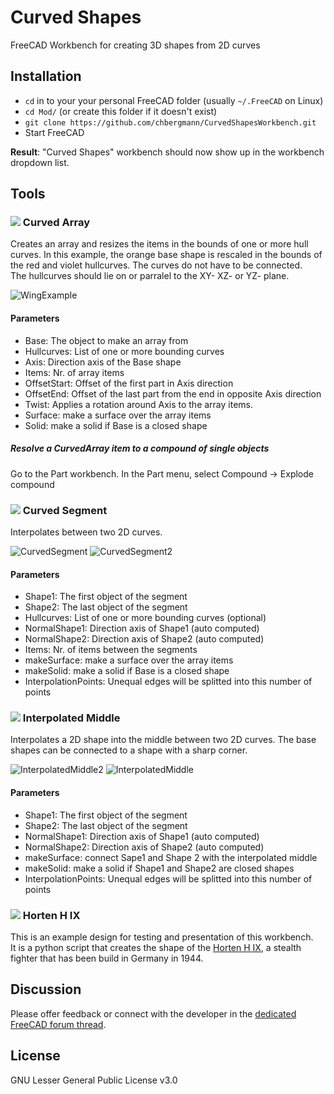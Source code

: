 # Curved Shapes
FreeCAD Workbench for creating 3D shapes from 2D curves
  
## Installation

- `cd` in to your your personal FreeCAD folder (usually `~/.FreeCAD` on Linux)
- `cd Mod/` (or create this folder if it doesn't exist)
- `git clone https://github.com/chbergmann/CurvedShapesWorkbench.git`
- Start FreeCAD

**Result**: "Curved Shapes" workbench should now show up in the workbench dropdown list.
  
## Tools
### ![](./Resources/icons/curvedArray.svg) Curved Array
Creates an array and resizes the items in the bounds of one or more hull curves.
In this example, the orange base shape is rescaled in the bounds of the red and violet hullcurves. The curves do not have to be connected.  
The hullcurves should lie on or parralel to the XY- XZ- or YZ- plane.  

![WingExample](Examples/WingExample.png)


#### Parameters
- Base: The object to make an array from
- Hullcurves: List of one or more bounding curves        
- Axis: Direction axis of the Base shape
- Items: Nr. of array items
- OffsetStart: Offset of the first part in Axis direction
- OffsetEnd: Offset of the last part from the end in opposite Axis direction
- Twist: Applies a rotation around Axis to the array items. 
- Surface: make a surface over the array items
- Solid: make a solid if Base is a closed shape

##### Resolve a CurvedArray item to a compound of single objects
Go to the Part workbench. In the Part menu, select Compound -> Explode compound  

### ![](./Resources/icons/curvedSegment.svg) Curved Segment
Interpolates between two 2D curves.
 
![CurvedSegment](Examples/CurvedSegment.jpg)
![CurvedSegment2](Examples/CurvedSegment2.jpg)

#### Parameters
- Shape1: The first object of the segment
- Shape2: The last object of the segment
- Hullcurves: List of one or more bounding curves (optional)       
- NormalShape1: Direction axis of Shape1 (auto computed)
- NormalShape2: Direction axis of Shape2 (auto computed)
- Items: Nr. of items between the segments
- makeSurface: make a surface over the array items
- makeSolid: make a solid if Base is a closed shape
- InterpolationPoints: Unequal edges will be splitted into this number of points

### ![](./Resources/icons/CornerShape.svg) Interpolated Middle
Interpolates a 2D shape into the middle between two 2D curves. The base shapes can be connected to a shape with a sharp corner.

![InterpolatedMiddle2](Examples/InterpolatedMiddle2.jpg)
![InterpolatedMiddle](Examples/InterpolatedMiddle.jpg)
 
#### Parameters
- Shape1: The first object of the segment
- Shape2: The last object of the segment     
- NormalShape1: Direction axis of Shape1 (auto computed)
- NormalShape2: Direction axis of Shape2 (auto computed)
- makeSurface: connect Sape1 and Shape 2 with the interpolated middle
- makeSolid: make a solid if Shape1 and Shape2 are closed shapes
- InterpolationPoints: Unequal edges will be splitted into this number of points

### ![](./Resources/icons/Horten_HIX.svg) Horten H IX
This is an example design for testing and presentation of this workbench.  
It is a python script that creates the shape of the [Horten H IX](https://de.wikipedia.org/wiki/Horten_H_IX), a stealth fighter that has been build in Germany in 1944.

## Discussion
Please offer feedback or connect with the developer in the [dedicated FreeCAD forum thread](https://forum.freecadweb.org/viewtopic.php?f=8&t=36989).

## License
GNU Lesser General Public License v3.0
